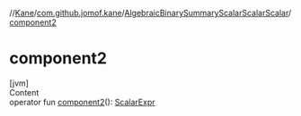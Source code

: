 //[Kane](../../index.md)/[com.github.jomof.kane](../index.md)/[AlgebraicBinarySummaryScalarScalarScalar](index.md)/[component2](component2.md)



# component2  
[jvm]  
Content  
operator fun [component2](component2.md)(): [ScalarExpr](../-scalar-expr/index.md)  



